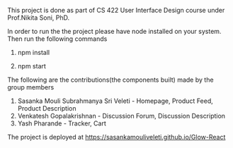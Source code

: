 This project is done as part of CS 422 User Interface Design course under Prof.Nikita Soni, PhD.

In order to run the the project please have node installed on your system. Then run the following commands

1. npm install

2. npm start

The following are the contributions(the components built) made by the group members

1. Sasanka Mouli Subrahmanya Sri Veleti - Homepage, Product Feed, Product Description
2. Venkatesh Gopalakrishnan - Discussion Forum, Discussion Description
3. Yash Pharande  - Tracker, Cart

The project is deployed at https://sasankamouliveleti.github.io/Glow-React